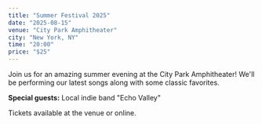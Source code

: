 ```yaml
---
title: "Summer Festival 2025"
date: "2025-08-15"
venue: "City Park Amphitheater"
city: "New York, NY"
time: "20:00"
price: "$25"
---
```


Join us for an amazing summer evening at the City Park Amphitheater! We'll be performing our latest songs along with some classic favorites.

**Special guests:** Local indie band "Echo Valley"

Tickets available at the venue or online.
